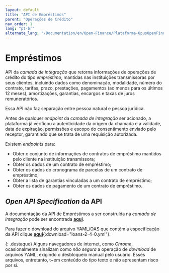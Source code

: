 ```yaml
---
layout: default
title: "API de Empréstimos"
parent: "Operações de Crédito"
nav_order: 1
lang: "pt-br"
alternate_lang: "/Documentation/en/Open-Finance/Plataforma-OpusOpenFinance/apis/Empréstimo/"
---
```


# Empréstimos

API da *camada de integração* que retorna informações de operações de crédito do tipo *empréstimo*, mantidas nas instituições transmissoras por seus clientes, incluindo dados como denominação, modalidade, número do contrato, tarifas, prazo, prestações, pagamentos (ao menos para os últimos 12 meses), amortizações, garantias, encargos e taxas de juros remuneratórios.

Essa API não faz separação entre pessoa natural e pessoa jurídica.

Antes de qualquer *endpoint* da *camada de integração* ser acionado, a plataforma já verificou a autenticidade da origem da chamada e a validade, data de expiração, permissões e escopo do consentimento enviado pelo receptor, garantindo que se trata de uma requisição autorizada.

Existem *endpoints* para:

- Obter o conjunto de informações de contratos de empréstimo mantidos pelo cliente na instituição transmissora;
- Obter os dados de um contrato de empréstimo;
- Obter os dados do cronograma de parcelas de um contrato de empréstimo;
- Obter a lista de garantias vinculadas a um contrato de empréstimo;
- Obter os dados de pagamento de um contrato de empréstimo.

## *Open API Specification* da API

A documentação da API de Empréstimos a ser construída na *camada de integração* pode ser encontrada [**aqui**][API-Empréstimo].

Para fazer o download do arquivo YAML/OAS que contém a especificação da API clique [**aqui**](loans-2-4-0.yml){:download="loans-2-4-0.yml"}.

{: .destaque}
Alguns navegadores de internet, como *Chrome*, ocasionalmente sinalizam como *não segura* a operação de *download* de arquivos YAML, exigindo o desbloqueio manual pelo usuário. Esses arquivos, entretanto, t~em conteúdo do tipo texto e não apresentam risco por si.

[API-Empréstimo]: ../../../../swagger-ui/index.html?api=Empréstimo
